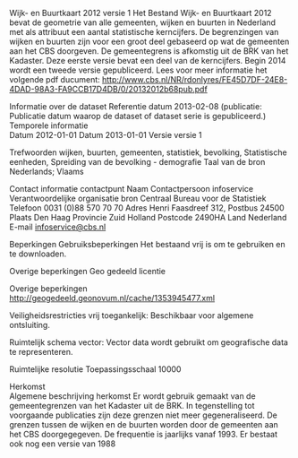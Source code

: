 Wijk- en Buurtkaart 2012 versie 1
Het Bestand Wijk- en Buurtkaart 2012 bevat de geometrie van alle gemeenten, wijken en buurten in Nederland met als attribuut een aantal statistische kerncijfers. De begrenzingen van wijken en buurten zijn voor een groot deel gebaseerd op wat de gemeenten aan het CBS doorgeven. De gemeentegrens is afkomstig uit de BRK van het Kadaster. Deze eerste versie bevat een deel van de kerncijfers. Begin 2014 wordt een tweede versie gepubliceerd. Lees voor meer informatie het volgende pdf ducument: http://www.cbs.nl/NR/rdonlyres/FE45D7DF-24E8-4DAD-98A3-FA9CCB17D4DB/0/20132012b68pub.pdf 	

Informatie over de dataset
Referentie datum	2013-02-08 (publicatie: Publicatie datum waarop de dataset of dataset serie is gepubliceerd.)
Temporele informatie 	
Datum 2012-01-01
Datum 2013-01-01
Versie	versie 1

Trefwoorden wijken, buurten, gemeenten, statistiek, bevolking, Statistische eenheden, Spreiding van de bevolking - demografie
Taal van de bron	Nederlands; Vlaams
 
Contact informatie
contactpunt	
Naam Contactpersoon infoservice
Verantwoordelijke organisatie bron Centraal Bureau voor de Statistiek
Telefoon 0031 (0)88 570 70 70
Adres Henri Faasdreef 312, Postbus 24500
Plaats Den Haag
Provincie Zuid Holland
Postcode 2490HA
Land Nederland
E-mail infoservice@cbs.nl

Beperkingen
Gebruiksbeperkingen
Het bestaand vrij is om te gebruiken en te downloaden.

Overige beperkingen
Geo gedeeld licentie

Overige beperkingen
http://geogedeeld.geonovum.nl/cache/1353945477.xml

Veiligheidsrestricties
vrij toegankelijk: Beschikbaar voor algemene ontsluiting.

Ruimtelijk schema	vector: Vector data wordt gebruikt om geografische data te representeren.

Ruimtelijke resolutie	Toepassingsschaal 10000

Herkomst	
Algemene beschrijving herkomst
Er wordt gebruik gemaakt van de gemeentegrenzen van het Kadaster uit de BRK. In tegenstelling tot voorgaande publicaties zijn deze grenzen niet meer gegeneraliseerd. De grenzen tussen de wijken en de buurten worden door de gemeenten aan het CBS doorgegegeven. De frequentie is jaarlijks vanaf 1993. Er bestaat ook nog een versie van 1988 
